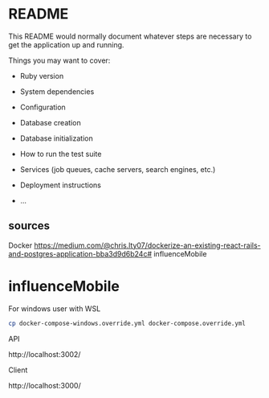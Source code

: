 # README

This README would normally document whatever steps are necessary to get the
application up and running.

Things you may want to cover:

* Ruby version

* System dependencies

* Configuration

* Database creation

* Database initialization

* How to run the test suite

* Services (job queues, cache servers, search engines, etc.)

* Deployment instructions

* ...
 ## sources
 Docker
 https://medium.com/@chris.lty07/dockerize-an-existing-react-rails-and-postgres-application-bba3d9d6b24c# influenceMobile

# influenceMobile

For windows user with WSL

```bash
cp docker-compose-windows.override.yml docker-compose.override.yml
```

API

http://localhost:3002/

Client

http://localhost:3000/
